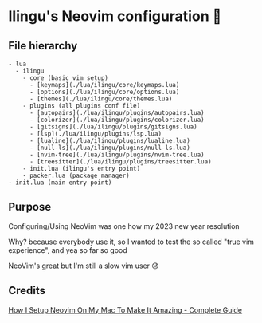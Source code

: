 # Ilingu's Neovim configuration 🚀

## File hierarchy

```
- lua
  - ilingu
    - core (basic vim setup)
      - [keymaps](./lua/ilingu/core/keymaps.lua)
      - [options](./lua/ilingu/core/options.lua)
      - [themes](./lua/ilingu/core/themes.lua)
    - plugins (all plugins conf file)
      - [autopairs](./lua/ilingu/plugins/autopairs.lua)
      - [colorizer](./lua/ilingu/plugins/colorizer.lua)
      - [gitsigns](./lua/ilingu/plugins/gitsigns.lua)
      - [lsp](./lua/ilingu/plugins/lsp.lua)
      - [lualine](./lua/ilingu/plugins/lualine.lua)
      - [null-ls](./lua/ilingu/plugins/null-ls.lua)
      - [nvim-tree](./lua/ilingu/plugins/nvim-tree.lua)
      - [treesitter](./lua/ilingu/plugins/treesitter.lua)
    - init.lua (ilingu's entry point)
    - packer.lua (package manager)
- init.lua (main entry point)
```

## Purpose

Configuring/Using NeoVim was one how my 2023 new year resolution

Why? because everybody use it, so I wanted to test the so called "true vim experience", and yea so far so good

NeoVim's great but I'm still a slow vim user 😓

## Credits

[How I Setup Neovim On My Mac To Make It Amazing - Complete Guide](https://www.youtube.com/watch?v=vdn_pKJUda8)

